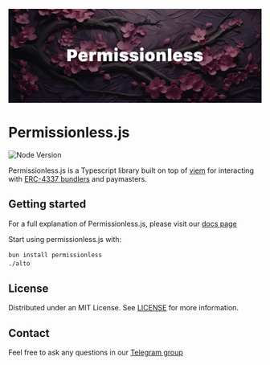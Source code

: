 <p align="center"><a href="https://docs.pimlico/permissionless"><img width="1000" title="Permissionless" src='./assets/banner.png' /></a></p>

# Permissionless.js

![Node Version](https://img.shields.io/badge/node-20.x-green)

Permissionless.js is a Typescript library built on top of [viem](https://viem.sh) for interacting with [ERC-4337 bundlers](https://eips.ethereum.org/EIPS/eip-4337) and paymasters.

## Getting started

For a full explanation of Permissionless.js, please visit our [docs page](https://docs.pimlico.io/)

Start using permissionless.js with:
```bash
bun install permissionless
./alto
```

## License

Distributed under an MIT License. See [LICENSE](./LICENSE) for more information.

## Contact

Feel free to ask any questions in our [Telegram group](https://t.me/pimlicoHQ)